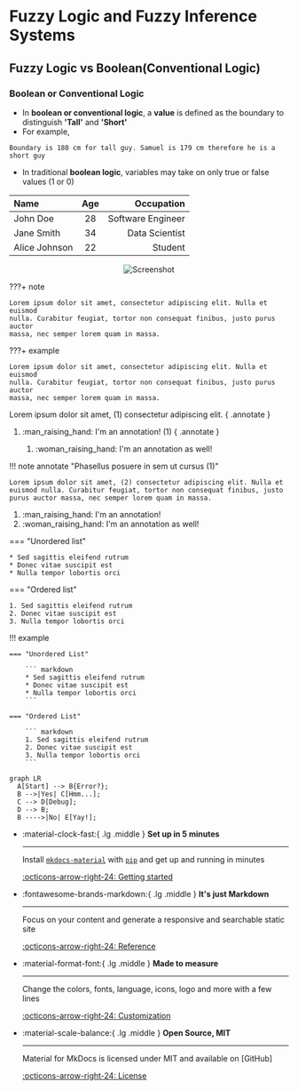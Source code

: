 # Fuzzy Logic and Fuzzy Inference Systems 
## Fuzzy Logic vs Boolean(Conventional Logic)

### Boolean or Conventional Logic 
+ In **boolean or conventional logic**, a **value** is defined as the boundary to distinguish **'Tall'** and **'Short'**
+ For example,
```plaintext
Boundary is 180 cm for tall guy. Samuel is 179 cm therefore he is a short guy
```
+ In traditional **boolean logic**, variables may take on only true or false values (1 or 0)

| Name           | Age | Occupation     |
|:---------------|:---:|---------------:|
| John Doe       | 28  | Software Engineer |
| Jane Smith     | 34  | Data Scientist |
| Alice Johnson  | 22  | Student        |

<div style="text-align: center;">
    <img src="https://raw.githubusercontent.com/JoshuaOhYQ/etc2073/de348553eab04b04f6f8f11fdfbed575e9680b41/Screenshot%202025-02-22%20105839.png" alt="Screenshot" style="display: inline-block;">
</div>

???+ note

    Lorem ipsum dolor sit amet, consectetur adipiscing elit. Nulla et euismod
    nulla. Curabitur feugiat, tortor non consequat finibus, justo purus auctor
    massa, nec semper lorem quam in massa.

???+ example

    Lorem ipsum dolor sit amet, consectetur adipiscing elit. Nulla et euismod
    nulla. Curabitur feugiat, tortor non consequat finibus, justo purus auctor
    massa, nec semper lorem quam in massa.

Lorem ipsum dolor sit amet, (1) consectetur adipiscing elit.
{ .annotate }

1.  :man_raising_hand: I'm an annotation! (1)
    { .annotate }

    1.  :woman_raising_hand: I'm an annotation as well!

!!! note annotate "Phasellus posuere in sem ut cursus (1)"

    Lorem ipsum dolor sit amet, (2) consectetur adipiscing elit. Nulla et
    euismod nulla. Curabitur feugiat, tortor non consequat finibus, justo
    purus auctor massa, nec semper lorem quam in massa.

1.  :man_raising_hand: I'm an annotation!
2.  :woman_raising_hand: I'm an annotation as well!

=== "Unordered list"

    * Sed sagittis eleifend rutrum
    * Donec vitae suscipit est
    * Nulla tempor lobortis orci

=== "Ordered list"

    1. Sed sagittis eleifend rutrum
    2. Donec vitae suscipit est
    3. Nulla tempor lobortis orci



!!! example

    === "Unordered List"

        ``` markdown
        * Sed sagittis eleifend rutrum
        * Donec vitae suscipit est
        * Nulla tempor lobortis orci
        ```

    === "Ordered List"

        ``` markdown
        1. Sed sagittis eleifend rutrum
        2. Donec vitae suscipit est
        3. Nulla tempor lobortis orci
        ```

``` mermaid
graph LR
  A[Start] --> B{Error?};
  B -->|Yes| C[Hmm...];
  C --> D[Debug];
  D --> B;
  B ---->|No| E[Yay!];
```

<div class="grid cards" markdown>

-   :material-clock-fast:{ .lg .middle } __Set up in 5 minutes__

    ---

    Install [`mkdocs-material`](#) with [`pip`](#) and get up
    and running in minutes

    [:octicons-arrow-right-24: Getting started](#)

-   :fontawesome-brands-markdown:{ .lg .middle } __It's just Markdown__

    ---

    Focus on your content and generate a responsive and searchable static site

    [:octicons-arrow-right-24: Reference](#)

-   :material-format-font:{ .lg .middle } __Made to measure__

    ---

    Change the colors, fonts, language, icons, logo and more with a few lines

    [:octicons-arrow-right-24: Customization](#)

-   :material-scale-balance:{ .lg .middle } __Open Source, MIT__

    ---

    Material for MkDocs is licensed under MIT and available on [GitHub]

    [:octicons-arrow-right-24: License](#)

</div>

